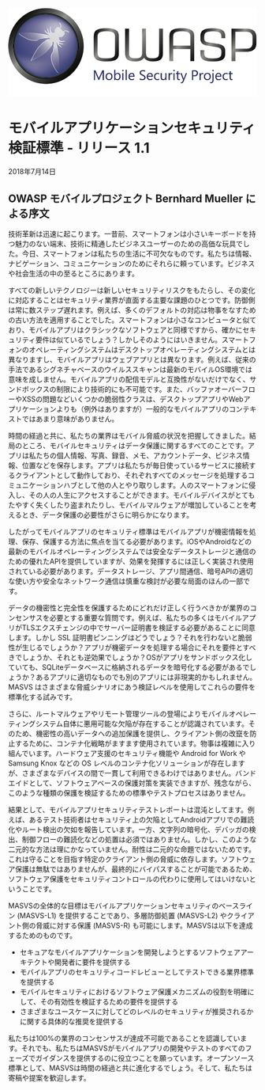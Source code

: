 
![OWASP LOGO](images/OWASP_logo.png)

# モバイルアプリケーションセキュリティ検証標準 - リリース 1.1

2018年7月14日

## OWASP モバイルプロジェクト Bernhard Mueller による序文

技術革新は迅速に起こります。一昔前、スマートフォンは小さいキーボードを持つ魅力のない端末、技術に精通したビジネスユーザーのための高価な玩具でした。今日、スマートフォンは私たちの生活に不可欠なものです。私たちは情報、ナビゲーション、コミュニケーションのためにそれらに頼っています。ビジネスや社会生活の中の至るところにあります。

すべての新しいテクノロジーは新しいセキュリティリスクをもたらし、その変化に対応することはセキュリティ業界が直面する主要な課題のひとつです。防御側は常に数ステップ遅れます。例えば、多くのデフォルトの対応は物事をなすための古い方法を適用することでした。スマートフォンは小さなコンピュータと似ており、モバイルアプリはクラシックなソフトウェアと同様ですから、確かにセキュリティ要件は似ているでしょう？しかしそのようにはいきません。スマートフォンのオペレーティングシステムはデスクトップオペレーティングシステムとは異なりますし、モバイルアプリはウェブアプリとは異なります。例えば、従来の手法であるシグネチャベースのウイルススキャンは最新のモバイルOS環境では意味を成しません。モバイルアプリの配信モデルと互換性がないだけでなく、サンドボックスの制限により技術的にも不可能です。また、バッファオーバーフローやXSSの問題などいくつかの脆弱性クラスは、デスクトップアプリやWebアプリケーションよりも（例外はありますが）一般的なモバイルアプリのコンテキストではあまり意味がありません。

時間の経過と共に、私たちの業界はモバイル脅威の状況を把握してきました。結局のところ、モバイルセキュリティはデータ保護に関するすべてのことです。アプリは私たちの個人情報、写真、録音、メモ、アカウントデータ、ビジネス情報、位置などを保存します。アプリは私たちが毎日使っているサービスに接続するクライアントとして動作しており、それぞれすべてのメッセージを処理するコミュニケーションハブとして他の人とやり取りします。人のスマートフォンに侵入し、その人の人生にアクセスすることができます。モバイルデバイスがとてもたやすく失くしたり盗まれたりし、モバイルマルウェアが増加していることを考えるとき、データ保護の必要性がさらに明らかになります。

したがってモバイルアプリのセキュリティ標準はモバイルアプリが機密情報を処理、保存、保護する方法に焦点を当てる必要があります。iOSやAndroidなどの最新のモバイルオペレーティングシステムでは安全なデータストレージと通信のための優れたAPIを提供していますが、効果を発揮するには正しく実装され使用されている必要があります。データストレージ、アプリ間通信、暗号APIの適切な使い方や安全なネットワーク通信は慎重な検討が必要な局面のほんの一部です。

データの機密性と完全性を保護するためにどれだけ正しく行うべきかが業界のコンセンサスを必要とする重要な質問です。例えば、私たちの多くはモバイルアプリがTLSエクスチェンジの中でサーバー証明書を検証する必要があることに同意します。しかし SSL 証明書ピンニングはどうでしょう？それを行わないと脆弱性が生じるでしょうか？アプリが機密データを処理する場合にそれを要件とすべきでしょうか、それとも逆効果でしょうか？OSがアプリをサンドボックス化していても、SQLiteデータベースに格納されるデータを暗号化する必要があるでしょうか？あるアプリに適切なものでも別のアプリには非現実的かもしれません。MASVS はさまざまな脅威シナリオにあう検証レベルを使用してこれらの要件を標準化する試みです。

さらに、ルートマルウェアやリモート管理ツールの登場によりモバイルオペレーティングシステム自体に悪用可能な欠陥が存在することが認識されています。そのため、機密性の高いデータへの追加保護を提供し、クライアント側の改竄を防止するために、コンテナ化戦略がますます使用されています。物事は複雑に入り組んでいます。ハードウェア支援のセキュリティ機能や Android for Work や Samsung Knox などの OS レベルのコンテナ化ソリューションが存在しますが、さまざまなデバイスの間で一貫して利用できるわけではありません。バンドエイドとして、ソフトウェアベースの保護対策を実装できますが、残念ながら、このような種類の保護を検証するための標準やテストプロセスはありません。

結果として、モバイルアプリセキュリティテストレポートは混沌としてます。例えば、あるテスト技術者はセキュリティ上の欠陥としてAndroidアプリでの難読化やルート検出の欠如を報告しています。一方、文字列の暗号化、デバッガの検出、制御フローの難読化などの処置は必須ではありません。しかし、このような二元的な方法は理にかなっていません。耐性は二元的な命題ではないためです。これは守ることを目指す特定のクライアント側の脅威に依存します。ソフトウェア保護は無駄ではありませんが、最終的にバイパスすることが可能であるため、ソフトウェア保護をセキュリティコントロールの代わりに使用してはいけないということです。

MASVSの全体的な目標はモバイルアプリケーションセキュリティのベースライン (MASVS-L1) を提供することであり、多層防御処置 (MASVS-L2) やクライアント側の脅威に対する保護 (MASVS-R) も可能にします。MASVSは以下を達成するためのものです。

- セキュアなモバイルアプリケーションを開発しようとするソフトウェアアーキテクトや開発者に要件を提供する
- モバイルアプリのセキュリティコードレビューとしてテストできる業界標準を提供する
- モバイルセキュリティにおけるソフトウェア保護メカニズムの役割を明確にして、その有効性を検証するための要件を提供する
- さまざまなユースケースに対してどのレベルのセキュリティが推奨されるかに関する具体的な推奨を提供する

私たちは100%の業界のコンセンサスが達成不可能であることを認識しています。それでも、私たちはMASVSがモバイルアプリの開発やテストのすべてのフェーズでガイダンスを提供するのに役立つことを願っています。オープンソース標準として、MASVSは時間の経過と共に進化するでしょう。そして、私たちは寄稿や提案を歓迎します。
